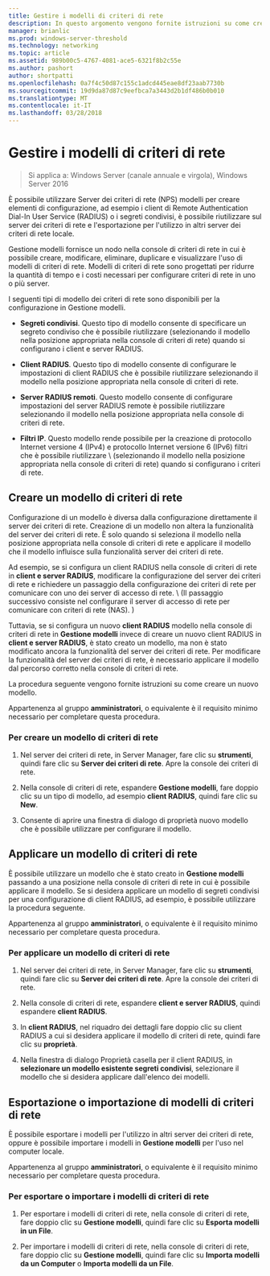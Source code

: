 ```yaml
---
title: Gestire i modelli di criteri di rete
description: In questo argomento vengono fornite istruzioni su come creare, applicare, esportare e importare i modelli di criteri di rete per Server dei criteri di rete in Windows Server 2016.
manager: brianlic
ms.prod: windows-server-threshold
ms.technology: networking
ms.topic: article
ms.assetid: 989b00c5-4767-4081-ace5-6321f8b2c55e
ms.author: pashort
author: shortpatti
ms.openlocfilehash: 0a7f4c50d87c155c1adcd445eae8df23aab7730b
ms.sourcegitcommit: 19d9da87d87c9eefbca7a3443d2b1df486b0b010
ms.translationtype: MT
ms.contentlocale: it-IT
ms.lasthandoff: 03/28/2018
---
```

# <a name="manage-nps-templates"></a>Gestire i modelli di criteri di rete

>Si applica a: Windows Server (canale annuale e virgola), Windows Server 2016

È possibile utilizzare Server dei criteri di rete \(NPS\) modelli per creare elementi di configurazione, ad esempio i client di Remote Authentication Dial-In User Service \(RADIUS\) o i segreti condivisi, è possibile riutilizzare sul server dei criteri di rete e l'esportazione per l'utilizzo in altri server dei criteri di rete locale. 

Gestione modelli fornisce un nodo nella console di criteri di rete in cui è possibile creare, modificare, eliminare, duplicare e visualizzare l'uso di modelli di criteri di rete. Modelli di criteri di rete sono progettati per ridurre la quantità di tempo e i costi necessari per configurare criteri di rete in uno o più server.

I seguenti tipi di modello dei criteri di rete sono disponibili per la configurazione in Gestione modelli.

- **Segreti condivisi**. Questo tipo di modello consente di specificare un segreto condiviso che è possibile riutilizzare (selezionando il modello nella posizione appropriata nella console di criteri di rete) quando si configurano i client e server RADIUS. 

- **Client RADIUS**. Questo tipo di modello consente di configurare le impostazioni di client RADIUS che è possibile riutilizzare selezionando il modello nella posizione appropriata nella console di criteri di rete.

- **Server RADIUS remoti**. Questo modello consente di configurare impostazioni del server RADIUS remote è possibile riutilizzare selezionando il modello nella posizione appropriata nella console di criteri di rete. 

- **Filtri IP**. Questo modello rende possibile per la creazione di protocollo Internet versione 4 (IPv4) e protocollo Internet versione 6 \(IPv6\) filtri che è possibile riutilizzare \ (selezionando il modello nella posizione appropriata nella console di criteri di rete) quando si configurano i criteri di rete.

## <a name="create-an-nps-template"></a>Creare un modello di criteri di rete

Configurazione di un modello è diversa dalla configurazione direttamente il server dei criteri di rete. Creazione di un modello non altera la funzionalità del server dei criteri di rete. È solo quando si seleziona il modello nella posizione appropriata nella console di criteri di rete e applicare il modello che il modello influisce sulla funzionalità server dei criteri di rete. 

Ad esempio, se si configura un client RADIUS nella console di criteri di rete in **client e server RADIUS**, modificare la configurazione del server dei criteri di rete e richiedere un passaggio della configurazione dei criteri di rete per comunicare con uno dei server di accesso di rete. \ (Il passaggio successivo consiste nel configurare il server di accesso di rete per comunicare con criteri di rete \(NAS\). \) 

Tuttavia, se si configura un nuovo **client RADIUS** modello nella console di criteri di rete in **Gestione modelli** invece di creare un nuovo client RADIUS in **client e server RADIUS**, è stato creato un modello, ma non è stato modificato ancora la funzionalità del server dei criteri di rete. Per modificare la funzionalità del server dei criteri di rete, è necessario applicare il modello dal percorso corretto nella console di criteri di rete.

La procedura seguente vengono fornite istruzioni su come creare un nuovo modello.

Appartenenza al gruppo **amministratori**, o equivalente è il requisito minimo necessario per completare questa procedura.

### <a name="to-create-an-nps-template"></a>Per creare un modello di criteri di rete


1. Nel server dei criteri di rete, in Server Manager, fare clic su **strumenti**, quindi fare clic su **Server dei criteri di rete**. Apre la console dei criteri di rete. 

2. Nella console di criteri di rete, espandere **Gestione modelli**, fare doppio clic su un tipo di modello, ad esempio **client RADIUS**, quindi fare clic su **New**.

3. Consente di aprire una finestra di dialogo di proprietà nuovo modello che è possibile utilizzare per configurare il modello.

## <a name="apply-an-nps-template"></a>Applicare un modello di criteri di rete

È possibile utilizzare un modello che è stato creato in **Gestione modelli** passando a una posizione nella console di criteri di rete in cui è possibile applicare il modello. Se si desidera applicare un modello di segreti condivisi per una configurazione di client RADIUS, ad esempio, è possibile utilizzare la procedura seguente.

Appartenenza al gruppo **amministratori**, o equivalente è il requisito minimo necessario per completare questa procedura.

### <a name="to-apply-an-nps-template"></a>Per applicare un modello di criteri di rete

1. Nel server dei criteri di rete, in Server Manager, fare clic su **strumenti**, quindi fare clic su **Server dei criteri di rete**. Apre la console dei criteri di rete.

2. Nella console di criteri di rete, espandere **client e server RADIUS**, quindi espandere **client RADIUS**.

3. In **client RADIUS**, nel riquadro dei dettagli fare doppio clic su client RADIUS a cui si desidera applicare il modello di criteri di rete, quindi fare clic su **proprietà**.

4. Nella finestra di dialogo Proprietà casella per il client RADIUS, in **selezionare un modello esistente segreti condivisi**, selezionare il modello che si desidera applicare dall'elenco dei modelli.

## <a name="export-or-import-nps-templates"></a>Esportazione o importazione di modelli di criteri di rete

È possibile esportare i modelli per l'utilizzo in altri server dei criteri di rete, oppure è possibile importare i modelli in **Gestione modelli** per l'uso nel computer locale. 

Appartenenza al gruppo **amministratori**, o equivalente è il requisito minimo necessario per completare questa procedura.

### <a name="to-export-or-import-nps-templates"></a>Per esportare o importare i modelli di criteri di rete

1. Per esportare i modelli di criteri di rete, nella console di criteri di rete, fare doppio clic su **Gestione modelli**, quindi fare clic su **Esporta modelli in un File**.

2. Per importare i modelli di criteri di rete, nella console di criteri di rete, fare doppio clic su **Gestione modelli**, quindi fare clic su **Importa modelli da un Computer** o **Importa modelli da un File**.


